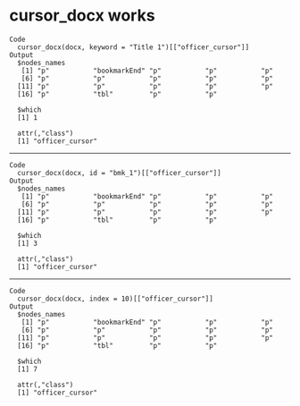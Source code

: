 # cursor_docx works

    Code
      cursor_docx(docx, keyword = "Title 1")[["officer_cursor"]]
    Output
      $nodes_names
       [1] "p"           "bookmarkEnd" "p"           "p"           "p"          
       [6] "p"           "p"           "p"           "p"           "p"          
      [11] "p"           "p"           "p"           "p"           "p"          
      [16] "p"           "tbl"         "p"           "p"          
      
      $which
      [1] 1
      
      attr(,"class")
      [1] "officer_cursor"

---

    Code
      cursor_docx(docx, id = "bmk_1")[["officer_cursor"]]
    Output
      $nodes_names
       [1] "p"           "bookmarkEnd" "p"           "p"           "p"          
       [6] "p"           "p"           "p"           "p"           "p"          
      [11] "p"           "p"           "p"           "p"           "p"          
      [16] "p"           "tbl"         "p"           "p"          
      
      $which
      [1] 3
      
      attr(,"class")
      [1] "officer_cursor"

---

    Code
      cursor_docx(docx, index = 10)[["officer_cursor"]]
    Output
      $nodes_names
       [1] "p"           "bookmarkEnd" "p"           "p"           "p"          
       [6] "p"           "p"           "p"           "p"           "p"          
      [11] "p"           "p"           "p"           "p"           "p"          
      [16] "p"           "tbl"         "p"           "p"          
      
      $which
      [1] 7
      
      attr(,"class")
      [1] "officer_cursor"

